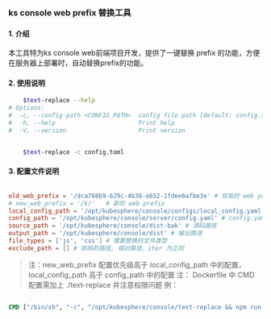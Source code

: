 ### ks console web prefix 替换工具

#### 1. 介绍
本工具特为ks console web前端项目开发，提供了一键替换 prefix 的功能，方便在服务器上部署时，自动替换prefix的功能。

#### 2. 使用说明
```bash
    $text-replace --help
# Options:
#  -c, --config-path <CONFIG_PATH>  config file path [default: config.toml]
#  -h, --help                       Print help
#  -V, --version                    Print version


    $text-replace -c config.toml

```

#### 3. 配置文件说明
```toml

old_web_prefix = '/dca768b9-629c-4b38-a652-1fdee6afbe3e' # 现有的 web prefix，kse embed package.json 中设置
# new_web_prefix = '/k/'   # 新的 web prefix
local_config_path = '/opt/kubesphere/console/configs/local_config.yaml'  # local_config.
config_path = '/opt/kubesphere/console/server/config.yaml' # config.yaml
source_path = '/opt/kubesphere/console/dist-bak' # 源码路径
output_path = '/opt/kubesphere/console/dist' # 输出路径
file_types = ['js', 'css'] # 需要替换的文件类型
exclude_path = [] # 排除的路径, 相对路径，iter 为正则
```

> 注：new_web_prefix 配置优先级高于 local_config_path 中的配置， local_config_path 高于 config_path 中的配置
> 注： Dockerfile 中 CMD 配置需加上 ./text-replace 并注意权限问题
例：
```Dockerfile

CMD ["/bin/sh", "-c", "/opt/kubesphere/console/text-replace && npm run serve"]

```
